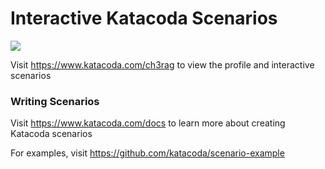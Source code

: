 # Interactive Katacoda Scenarios

[![](http://shields.katacoda.com/katacoda/ch3rag/count.svg)](https://www.katacoda.com/ch3rag "Get your profile on Katacoda.com")

Visit https://www.katacoda.com/ch3rag to view the profile and interactive scenarios

### Writing Scenarios
Visit https://www.katacoda.com/docs to learn more about creating Katacoda scenarios

For examples, visit https://github.com/katacoda/scenario-example
